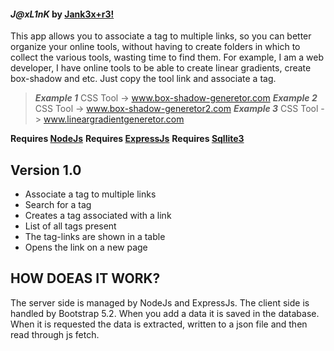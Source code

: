 #### ***J@xL1nK*** by [Jank3x+r3!](https://twitter.com/Jank3xtr31)

This app allows you to associate a tag to multiple links, so you can better organize your online tools, without having to create folders in which to collect the various tools, wasting time to find them. For example, I am a web developer, I have online tools to be able to create linear gradients, create box-shadow and etc. Just copy the tool link and associate a tag.
> **_Example 1_** CSS Tool -> www.box-shadow-generetor.com
> **_Example 2_** CSS Tool -> www.box-shadow-generetor2.com
> **_Example 3_** CSS Tool -> www.lineargradientgeneretor.com

**Requires [NodeJs](https://nodejs.org/en/)**
**Requires [ExpressJs](https://expressjs.com)**
**Requires [Sqllite3](https://www.sqlitetutorial.net/sqlite-nodejs/)**


## Version 1.0

- Associate a tag to multiple links
- Search for a tag
- Creates a tag associated with a link
- List of all tags present
- The tag-links are shown in a table
- Opens the link on a new page


## HOW DOEAS IT WORK?
The server side is managed by NodeJs and ExpressJs. The client side is handled by Bootstrap 5.2.
When you add a data it is saved in the database.
When it is requested the data is extracted, written to a json file and then read through js fetch.
